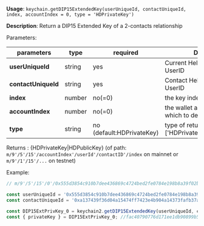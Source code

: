 **Usage**: `keychain.getDIP15ExtendedKey(userUniqueId, contactUniqueId, index, accountIndex = 0, type = 'HDPrivateKey')`    

**Description**: Return a DIP15 Extended Key of a 2-contacts relationship

Parameters: 

| parameters          | type        | required                  | Description                                                    |   
|---------------------|-------------|---------------------------| ---------------------------------------------------------------|
| **userUniqueId**    | string      | yes                       | Current HellarPay unique UserID                                  |
| **contactUniqueId** | string      | yes                       | Contact HellarPay unique UserID                                  |
| **index**           | number      | no(=0)                    | the key index to derivate to                                   |
| **accountIndex**    | number      | no(=0)                    | the wallet account index from which to derivate                |
| **type**            | string      | no (default:HDPrivateKey) | type of returned keys. one of: ['HDPrivateKey','HDPublicKey']. |

Returns : {HDPrivateKey|HDPublicKey} (of path: `m/9'/5'/15'/accountIndex'/userId'/contactID'/index` on mainnet or `m/9'/1'/15'/...` on testnet)

Example: 
```js
// m/9'/5'/15'/0'/0x555d3854c910b7dee436869c4724bed2fe0784e198b8a39f02bbb49d8ebcfc3a'/0xa137439f36d04a15474ff7423e4b904a14373fafb37a41db74c84f1dbb5c89b5'/0

const userUniqueId = '0x555d3854c910b7dee436869c4724bed2fe0784e198b8a39f02bbb49d8ebcfc3a';
const contactUniqueId = '0xa137439f36d04a15474ff7423e4b904a14373fafb37a41db74c84f1dbb5c89b5';

const DIP15ExtPrivKey_0 = keychain2.getDIP15ExtendedKey(userUniqueId, contactUniqueId, 0, 0, 'HDPrivateKey');
const { privateKey } = DIP15ExtPrivKey_0; //fac40790776d171ee1db90899b5eb2df2f7d2aaf35ad56f07ffb8ed2c57f8e60
```

